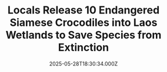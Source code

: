 ---
title: "Locals Release 10 Endangered Siamese Crocodiles into Laos Wetlands to Save Species from Extinction"
date: 2025-05-28T18:30:34.000Z
category: Human Kindness
externalLink: "https://www.goodnewsnetwork.org/locals-release-10-endangered-siamese-crocodiles-into-laos-wetlands-to-save-species-from-extinction/"
image: ""
excerpt: "While less than 1,000 Siamese crocodiles remain in the wild, community members in Laos have released ten of the rare animals into a local wetlands to boost the population. While crocodiles are not hunted, the species (Crocodylus siamensis) is ranked as Critically-Endangered by the International Union for Conservation of Nature because of the threats of […] The post Locals Release…"
---